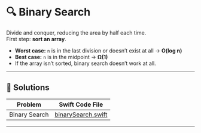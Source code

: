 # 🔍 Binary Search

Divide and conquer, reducing the area by half each time.  
First step: **sort an array**.

- **Worst case:** `n` is in the last division or doesn’t exist at all → **O(log n)**
- **Best case:** `n` is in the midpoint → **Ω(1)**
- If the array isn’t sorted, binary search doesn’t work at all.

---

## 📂 Solutions

| Problem       | Swift Code File                          |
| ------------- | ---------------------------------------- |
| Binary Search | [binarySearch.swift](binarySearch.swift) |

---
